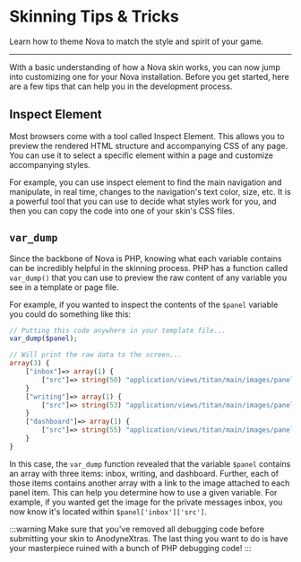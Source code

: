 # Skinning Tips & Tricks

Learn how to theme Nova to match the style and spirit of your game.

---

With a basic understanding of how a Nova skin works, you can now jump into customizing one for your Nova installation. Before you get started, here are a few tips that can help you in the development process.

## Inspect Element

Most browsers come with a tool called Inspect Element. This allows you to preview the rendered HTML structure and accompanying CSS of any page. You can use it to select a specific element within a page and customize accompanying styles.

For example, you can use inspect element to find the main navigation and manipulate, in real time, changes to the navigation's text color, size, etc. It is a powerful tool that you can use to decide what styles work for you, and then you can copy the code into one of your skin's CSS files.

## `var_dump`

Since the backbone of Nova is PHP, knowing what each variable contains can be incredibly helpful in the skinning process. PHP has a function called `var_dump()` that you can use to preview the raw content of any variable you see in a template or page file.

For example, if you wanted to inspect the contents of the `$panel` variable you could do something like this:

```php
// Putting this code anywhere in your template file...
var_dump($panel);

// Will print the raw data to the screen...
array(3) {
	["inbox"]=> array(1) {
		["src"]=> string(50) "application/views/titan/main/images/panel-mail.png"
	}
	["writing"]=> array(1) {
		["src"]=> string(53) "application/views/titan/main/images/panel-writing.png"
	}
	["dashboard"]=> array(1) {
		["src"]=> string(55) "application/views/titan/main/images/panel-dashboard.png"
	}
}
```

In this case, the `var_dump` function revealed that the variable `$panel` contains an array with three items: inbox, writing, and dashboard. Further, each of those items contains another array with a link to the image attached to each panel item. This can help you determine how to use a given variable. For example, if you wanted get the image for the private messages inbox, you now know it's located within `$panel['inbox']['src']`.

:::warning
Make sure that you've removed all debugging code before submitting your skin to AnodyneXtras. The last thing you want to do is have your masterpiece ruined with a bunch of PHP debugging code!
:::
